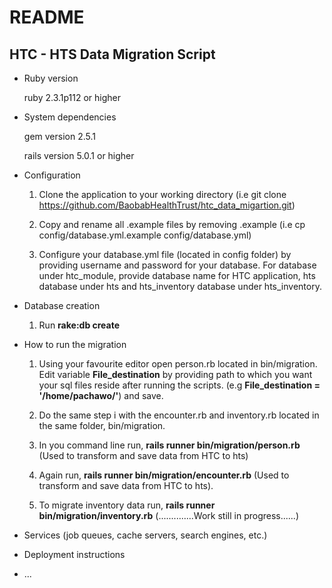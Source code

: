 # README

## HTC - HTS Data Migration Script

* Ruby version
  
  ruby 2.3.1p112 or higher

* System dependencies

  gem version 2.5.1

  rails version 5.0.1 or higher

* Configuration

  1. Clone the application to your working directory 
      (i.e git clone https://github.com/BaobabHealthTrust/htc_data_migartion.git)

  2. Copy and rename all .example files by removing .example 
      (i.e cp config/database.yml.example config/database.yml)

  3. Configure your database.yml file (located in config folder) by
      providing username and password for your database. For database under htc_module, 
      provide database name for HTC application, hts database under hts and hts_inventory
      database under hts_inventory.

* Database creation

  1. Run **rake:db create**

* How to run the migration

  1. Using your favourite editor open  person.rb located in bin/migration.
      Edit variable **File_destination** by providing path to which you want your
      sql files reside after running the scripts. (e.g **File_destination = '/home/pachawo/'**)
      and save.

  2. Do the same step i with the encounter.rb and inventory.rb located in the same folder, bin/migration.

  3. In you command line run, **rails runner bin/migration/person.rb**
      (Used to transform and save data from HTC to hts)

  4. Again run, **rails runner bin/migration/encounter.rb**
      (Used to transform and save data from HTC to hts).

  5. To migrate inventory data run, **rails runner bin/migration/inventory.rb**
      (..............Work still in progress......)

* Services (job queues, cache servers, search engines, etc.)

* Deployment instructions

* ...
